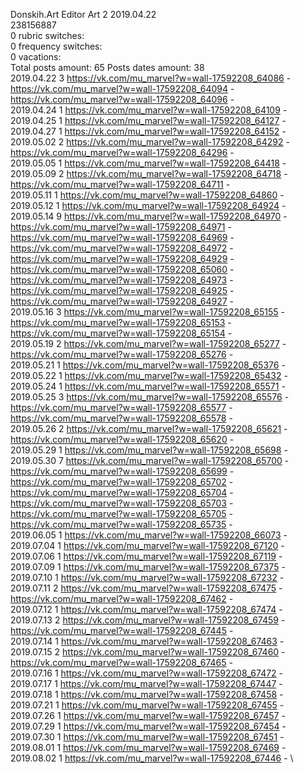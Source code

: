 Donskih.Art	Editor Art 2 2019.04.22\
238156887\
0 rubric switches:\
0 frequency switches:\
0 vacations:\
Total posts amount: 65	Posts dates amount: 38\
2019.04.22 3 https://vk.com/mu_marvel?w=wall-17592208_64086 - https://vk.com/mu_marvel?w=wall-17592208_64094 - https://vk.com/mu_marvel?w=wall-17592208_64096 - \
2019.04.24 1 https://vk.com/mu_marvel?w=wall-17592208_64109 - \
2019.04.25 1 https://vk.com/mu_marvel?w=wall-17592208_64127 - \
2019.04.27 1 https://vk.com/mu_marvel?w=wall-17592208_64152 - \
2019.05.02 2 https://vk.com/mu_marvel?w=wall-17592208_64292 - https://vk.com/mu_marvel?w=wall-17592208_64296 - \
2019.05.05 1 https://vk.com/mu_marvel?w=wall-17592208_64418 - \
2019.05.09 2 https://vk.com/mu_marvel?w=wall-17592208_64718 - https://vk.com/mu_marvel?w=wall-17592208_64711 - \
2019.05.11 1 https://vk.com/mu_marvel?w=wall-17592208_64860 - \
2019.05.12 1 https://vk.com/mu_marvel?w=wall-17592208_64924 - \
2019.05.14 9 https://vk.com/mu_marvel?w=wall-17592208_64970 - https://vk.com/mu_marvel?w=wall-17592208_64971 - https://vk.com/mu_marvel?w=wall-17592208_64969 - https://vk.com/mu_marvel?w=wall-17592208_64972 - https://vk.com/mu_marvel?w=wall-17592208_64929 - https://vk.com/mu_marvel?w=wall-17592208_65060 - https://vk.com/mu_marvel?w=wall-17592208_64973 - https://vk.com/mu_marvel?w=wall-17592208_64925 - https://vk.com/mu_marvel?w=wall-17592208_64927 - \
2019.05.16 3 https://vk.com/mu_marvel?w=wall-17592208_65155 - https://vk.com/mu_marvel?w=wall-17592208_65153 - https://vk.com/mu_marvel?w=wall-17592208_65154 - \
2019.05.19 2 https://vk.com/mu_marvel?w=wall-17592208_65277 - https://vk.com/mu_marvel?w=wall-17592208_65276 - \
2019.05.21 1 https://vk.com/mu_marvel?w=wall-17592208_65376 - \
2019.05.22 1 https://vk.com/mu_marvel?w=wall-17592208_65432 - \
2019.05.24 1 https://vk.com/mu_marvel?w=wall-17592208_65571 - \
2019.05.25 3 https://vk.com/mu_marvel?w=wall-17592208_65576 - https://vk.com/mu_marvel?w=wall-17592208_65577 - https://vk.com/mu_marvel?w=wall-17592208_65578 - \
2019.05.26 2 https://vk.com/mu_marvel?w=wall-17592208_65621 - https://vk.com/mu_marvel?w=wall-17592208_65620 - \
2019.05.29 1 https://vk.com/mu_marvel?w=wall-17592208_65698 - \
2019.05.30 7 https://vk.com/mu_marvel?w=wall-17592208_65700 - https://vk.com/mu_marvel?w=wall-17592208_65699 - https://vk.com/mu_marvel?w=wall-17592208_65702 - https://vk.com/mu_marvel?w=wall-17592208_65704 - https://vk.com/mu_marvel?w=wall-17592208_65703 - https://vk.com/mu_marvel?w=wall-17592208_65705 - https://vk.com/mu_marvel?w=wall-17592208_65735 - \
2019.06.05 1 https://vk.com/mu_marvel?w=wall-17592208_66073 - \
2019.07.04 1 https://vk.com/mu_marvel?w=wall-17592208_67120 - \
2019.07.06 1 https://vk.com/mu_marvel?w=wall-17592208_67119 - \
2019.07.09 1 https://vk.com/mu_marvel?w=wall-17592208_67375 - \
2019.07.10 1 https://vk.com/mu_marvel?w=wall-17592208_67232 - \
2019.07.11 2 https://vk.com/mu_marvel?w=wall-17592208_67475 - https://vk.com/mu_marvel?w=wall-17592208_67462 - \
2019.07.12 1 https://vk.com/mu_marvel?w=wall-17592208_67474 - \
2019.07.13 2 https://vk.com/mu_marvel?w=wall-17592208_67459 - https://vk.com/mu_marvel?w=wall-17592208_67445 - \
2019.07.14 1 https://vk.com/mu_marvel?w=wall-17592208_67463 - \
2019.07.15 2 https://vk.com/mu_marvel?w=wall-17592208_67460 - https://vk.com/mu_marvel?w=wall-17592208_67465 - \
2019.07.16 1 https://vk.com/mu_marvel?w=wall-17592208_67472 - \
2019.07.17 1 https://vk.com/mu_marvel?w=wall-17592208_67447 - \
2019.07.18 1 https://vk.com/mu_marvel?w=wall-17592208_67458 - \
2019.07.21 1 https://vk.com/mu_marvel?w=wall-17592208_67455 - \
2019.07.26 1 https://vk.com/mu_marvel?w=wall-17592208_67457 - \
2019.07.29 1 https://vk.com/mu_marvel?w=wall-17592208_67454 - \
2019.07.30 1 https://vk.com/mu_marvel?w=wall-17592208_67451 - \
2019.08.01 1 https://vk.com/mu_marvel?w=wall-17592208_67469 - \
2019.08.02 1 https://vk.com/mu_marvel?w=wall-17592208_67446 - \
